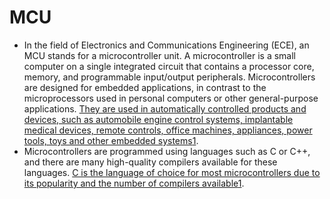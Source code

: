 # MCU

- In the field of Electronics and Communications Engineering (ECE), an MCU stands for a microcontroller unit. A microcontroller is a small computer on a single integrated circuit that contains a processor core, memory, and programmable input/output peripherals. Microcontrollers are designed for embedded applications, in contrast to the microprocessors used in personal computers or other general-purpose applications. [They are used in automatically controlled products and devices, such as automobile engine control systems, implantable medical devices, remote controls, office machines, appliances, power tools, toys and other embedded systems](https://electronics.stackexchange.com/questions/39589/programming-languages-for-electronics-engineers)[1](https://electronics.stackexchange.com/questions/39589/programming-languages-for-electronics-engineers).
- Microcontrollers are programmed using languages such as C or C++, and there are many high-quality compilers available for these languages. [C is the language of choice for most microcontrollers due to its popularity and the number of compilers available](https://electronics.stackexchange.com/questions/39589/programming-languages-for-electronics-engineers)[1](https://electronics.stackexchange.com/questions/39589/programming-languages-for-electronics-engineers).
